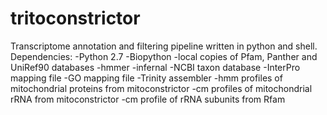 # tritoconstrictor

Transcriptome annotation and filtering pipeline written in python and shell.</n>
Dependencies:</n>
-Python 2.7</n>
-Biopython</n>
-local copies of Pfam, Panther and UniRef90 databases</n>
-hmmer</n>
-infernal</n>
-NCBI taxon database</n>
-InterPro mapping file</n>
-GO mapping file</n>
-Trinity assembler</n>
-hmm profiles of mitochondrial proteins from mitoconstrictor</n>
-cm profiles of mitochondrial rRNA from mitoconstrictor</n>
-cm profile of rRNA subunits from Rfam</n>
